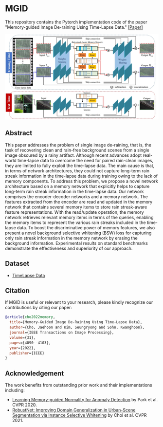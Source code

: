# MGID
This repository contains the Pytorch implementation code of the paper "Memory-guided Image De-raining Using Time-Lapse Data." [[Paper]](https://arxiv.org/abs/2201.01883)


<!-- add figure figures/MGID.jpg -->
<p align="center">
  <img src="figures/MGID.jpg" width="800">


## Abstract

This paper addresses the problem of single image de-raining, that is, the task of recovering clean and rain-free background scenes from a single image obscured by a rainy artifact. Although recent advances adopt real-world time-lapse data to overcome the need for paired rain-clean images, they are limited to fully exploit the time-lapse data. The main cause is that, in terms of network architectures, they could not capture long-term rain streak information in the time-lapse data during training owing to the lack of memory components. To address this problem, we propose a novel network architecture based on a memory network that explicitly helps to capture long-term rain streak information in the time-lapse data. Our network comprises the encoder-decoder networks and a memory network. The features extracted from the encoder are read and updated in the memory network that contains several memory items to store rain streak-aware feature representations. With the read/update operation, the memory network retrieves relevant memory items in terms of the queries, enabling the memory items to represent the various rain streaks included in the time-lapse data. To boost the discriminative power of memory features, we also present a novel background selective whitening (BSW) loss for capturing only rain streak information in the memory network by erasing the background information. Experimental results on standard benchmarks demonstrate the effectiveness and superiority of our approach.



## Dataset

- [TimeLapse Data](https://drive.google.com/file/d/1scs_LN4Rk6M0VEzYYnCPWTfuHISd_8f-/view?usp=drive_link)



## Citation

If MGID is useful or relevant to your research, please kindly recognize our contributions by citing our paper:

```bibtex
@article{cho2022memory,
  title={Memory-Guided Image De-Raining Using Time-Lapse Data},
  author={Cho, Jaehoon and Kim, Seungryong and Sohn, Kwanghoon},
  journal={IEEE Transactions on Image Processing},
  volume={31},
  pages={4090--4103},
  year={2022},
  publisher={IEEE}
}
```


## Acknowledgement

The work benefits from outstanding prior work and their implementations including:
- [Learning Memory-guided Normality for Anomaly Detection](https://github.com/cvlab-yonsei/MNAD) by Park et al. CVPR 2020.
- [RobustNet: Improving Domain Generalization in Urban-Scene Segmentation via Instance Selective Whitening](https://github.com/shachoi/RobustNet) by Choi et al. CVPR 2021.
